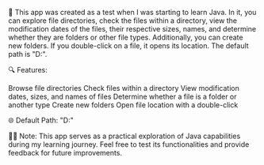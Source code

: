 🚀 This app was created as a test when I was starting to learn Java. In it, you can explore file directories, check the files within a directory, view the modification dates of the files, their respective sizes, names, and determine whether they are folders or other file types. Additionally, you can create new folders. If you double-click on a file, it opens its location. The default path is "D:\".

🔍 Features:

Browse file directories
Check files within a directory
View modification dates, sizes, and names of files
Determine whether a file is a folder or another type
Create new folders
Open file location with a double-click

🌐 Default Path: "D:\"

👩‍💻 Note: This app serves as a practical exploration of Java capabilities during my learning journey. Feel free to test its functionalities and provide feedback for future improvements.

